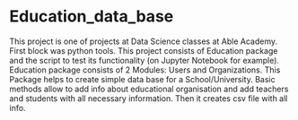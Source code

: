 # Education_data_base

This project is one of projects at Data Science classes at Able Academy. First block was python tools.
This project consists of Education package and the script to test its functionality (on Jupyter Notebook for example).
Education package consists of 2 Modules: Users and Organizations. This Package helps to create simple data base for a School/University.
Basic methods allow to add info about educational organisation and add teachers and students with all necessary information.
Then it creates csv file with all info.
